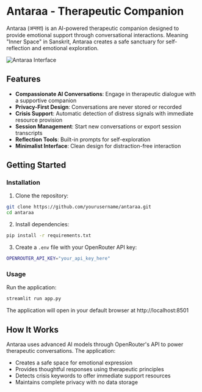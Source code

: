# Antaraa - Therapeutic Companion

Antaraa (अन्तरा) is an AI-powered therapeutic companion designed to provide emotional support through conversational interactions. Meaning "Inner Space" in Sanskrit, Antaraa creates a safe sanctuary for self-reflection and emotional exploration.

![Antaraa Interface](https://github.com/user-attachments/assets/09765606-01d4-478e-989f-970e7dc9df73)

## Features

- **Compassionate AI Conversations**: Engage in therapeutic dialogue with a supportive companion
- **Privacy-First Design**: Conversations are never stored or recorded
- **Crisis Support**: Automatic detection of distress signals with immediate resource provision
- **Session Management**: Start new conversations or export session transcripts
- **Reflection Tools**: Built-in prompts for self-exploration
- **Minimalist Interface**: Clean design for distraction-free interaction

## Getting Started

### Installation

1. Clone the repository:

```bash
git clone https://github.com/yourusername/antaraa.git
cd antaraa
```

2. Install dependencies:

```bash
pip install -r requirements.txt
```

3. Create a `.env` file with your OpenRouter API key:

```bash
OPENROUTER_API_KEY="your_api_key_here"
```

### Usage

Run the application:

```bash
streamlit run app.py
```

The application will open in your default browser at http://localhost:8501

## How It Works

Antaraa uses advanced AI models through OpenRouter's API to power therapeutic conversations. The application:

- Creates a safe space for emotional expression
- Provides thoughtful responses using therapeutic principles
- Detects crisis keywords to offer immediate support resources
- Maintains complete privacy with no data storage
